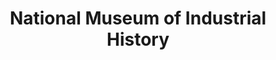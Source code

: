 ---
layout: repo
title: "National Museum of Industrial History"
id: 13577
permalink: repos/13577/
---